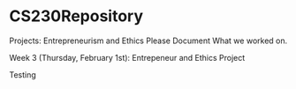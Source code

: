 # CS230Repository
Projects: Entrepreneurism and Ethics
Please Document What we worked on.

Week 3 (Thursday, February 1st):
Entrepeneur and Ethics Project

Testing 
